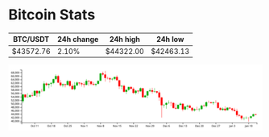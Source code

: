# Bitcoin Stats

BTC/USDT|24h change|24h high|24h low|
|---|---|---|---|
|$43572.76|2.10%|$44322.00|$42463.13|

<img src="./chart.svg">
